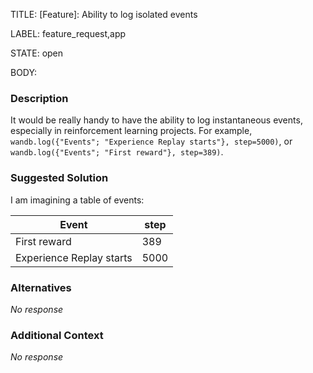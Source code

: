 TITLE:
[Feature]: Ability to log isolated events

LABEL:
feature_request,app

STATE:
open

BODY:
### Description

It would be really handy to have the ability to log instantaneous events, especially in reinforcement learning projects.
For example, `wandb.log({"Events"; "Experience Replay starts"}, step=5000)`, or `wandb.log({"Events"; "First reward"}, step=389)`.



### Suggested Solution

I am imagining a table of events:

| Event                    	| step 	|
|--------------------------	|------	|
| First reward             	| 389  	|
| Experience Replay starts 	| 5000 	|

### Alternatives

_No response_

### Additional Context

_No response_

